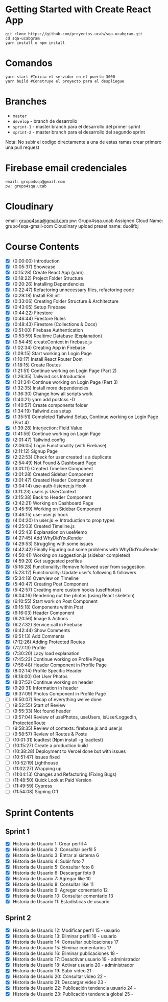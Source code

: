 # Getting Started with Create React App

```
git clone https://github.com/proyectos-ucab/sqa-ucabgram.git
cd sqa-ucabgram
yarn install o npm install
```

# Comandos

```
yarn start #Inicia el servidor en el puerto 3000
yarn build #Construye el proyecto para el despliegue
```

# Branches

- `master`
- `develop` - branch de desarrollo
- `sprint-1` - master branch para el desarrollo del primer sprint
- `sprint-2` - master branch para el desarrollo del segundo sprint

Nota: No subir el codigo directamente a una de estas ramas crear primero una pull request

# Firebase email credenciales

```
email: grupo4sqa@gmail.com
pw: grupo4sqa.ucab
```

# Cloudinary

email: grupo4sqa@gmail.com
pw: Grupo4sqa.ucab
Assigned Cloud Name: grupo4sqa-gmail-com
Cloudinary upload preset name: duoiifbj

# Course Contents

- [x] (0:00:00) Introduction
- [x] (0:05:37) Showcase
- [x] (0:15:28) Create React App (yarn)
- [x] (0:18:22) Project Folder Structure
- [x] (0:20:26) Installing Dependencies
- [x] (0:22:47) Refactoring unnecessary files, refactoring code
- [x] (0:29:18) Install ESLint
- [x] (0:33:06) Creating Folder Structure & Architecture
- [x] (0:43:05) Setup Firebase
- [x] (0:44:22) Firestore
- [x] (0:46:44) Firestore Rules
- [x] (0:48:43) Firestore (Collections & Docs)
- [x] (0:51:00) Firebase Authentication
- [x] (0:53:59) Realtime Database (Explanation)
- [x] (0:54:45) createContext in firebase.js
- [x] (1:02:34) Creating App in Firebase
- [x] (1:09:15) Start working on Login Page
- [x] (1:10:17) Install React Router Dom
- [x] (1:18:15) Create Routes
- [x] (1:21:51) Continue working on Login Page (Part 2)
- [x] (1:26:35) Tailwind.css Introduction
- [x] (1:31:34) Continue working on Login Page (Part 3)
- [x] (1:32:35) Install more dependencies
- [x] (1:36:30) Change how all scripts work
- [x] (1:40:21) yarn add postcss -D
- [x] (1:40:57) Create components folder
- [x] (1:34:19) Tailwind.css setup
- [x] (1:35:51) Completed Tailwind Setup, Continue working on Login Page (Part 4)
- [x] (1:39:28) Interjection: Field Value
- [x] (1:41:56) Continue working on Login Page
- [x] (2:01:47) Tailwind.config
- [x] (2:06:05) Login Functionality (with Firebase)
- [x] (2:11:12) Signup Page
- [x] (2:22:53) Check for user created is a duplicate
- [x] (2:54:49) Not Found & Dashboard Page
- [x] (3:01:11) Created Timeline Component
- [x] (3:01:28) Created Sidebar Component
- [x] (3:01:47) Created Header Component
- [x] (3:04:14) use-auth-listener.js Hook
- [x] (3:11:23) users.js UserContext
- [x] (3:15:38) Back to Header Component
- [x] (3:42:21) Working on Dashboard Page
- [x] (3:45:59) Working on Sidebar Component
- [x] (3:46:15) use-user.js hook
- [x] (4:04:20) In user.js ⇒ Introduction to prop types
- [x] (4:25:03) Created Timeline.js
- [x] (4:25:43) Explanation on useMemo
- [x] (4:27:45) Add WhyDidYouRender
- [x] (4:29:53) Struggling with some issues
- [x] (4:42:42) Finally Figuring out some problems with WhyDidYouRender
- [x] (4:50:41) Working on suggestion.js (sidebar completed)
- [x] (4:59:20) Get suggested profiles
- [x] (5:16:28) Functionality: Remove followed user from suggestion
- [x] (5:23:12) Functionality: Update user’s following & followers
- [x] (5:34:18) Overview on Timeline
- [x] (5:40:47) Creating Post Component
- [x] (5:42:57) Creating more custom hooks (usePhotos)
- [x] (6:04:16) Rendering out the photos (using React skeleton)
- [x] (6:10:55) Start work on Post Component
- [x] (6:15:18) Components within Post
- [x] (6:16:03) Header Component
- [x] (6:20:56) Image & Actions
- [x] (6:27:32) Service call in Firebase
- [x] (6:42:44) Show Comments
- [x] (6:51:13) Add Comments
- [x] (7:12:26) Adding Protected Routes
- [x] (7:27:13) Profile
- [x] (7:30:20) Lazy load explanation
- [x] (7:45:23) Continue working on Profile Page
- [x] (7:58:48) Header Component in Profile Page
- [x] (8:02:14) Profile Specific Header
- [x] (8:18:00) Get User Photos
- [x] (8:37:52) Continue working on header
- [x] (9:20:31) Information in header
- [x] (9:37:09) Photos Component in Profile Page
- [ ] (9:50:07) Recap of everything we’ve done
- [ ] (9:52:55) Start of Review
- [ ] (9:55:33) Not found header
- [ ] (9:57:04) Review of usePhotos, useUsers, isUserLoggedIn, ProtectedRoute
- [ ] (9:58:35) Review of contexts: firebase.js and user.js
- [ ] (9:58:57) Review of Routes & Posts
- [ ] (10:01:31) loadtest (Npm install -g loadtest)
- [ ] (10:15:27) Create a production build
- [ ] (10:38:28) Deployment to Vercel done but with issues
- [ ] (10:51:47) Issues fixed
- [ ] (10:52:19) Lighthouse
- [ ] (11:02:27) Wrapping up
- [ ] (11:04:13) Changes and Refactoring (Fixing Bugs)
- [ ] (11:48:50) Quick Look at Paid Version
- [ ] (11:49:59) Cypress
- [ ] (11:54:08) Signing Off

# Sprint Contents

## Sprint 1

- [x] Historia de Usuario 1: Crear perfil 4
- [x] Historia de Usuario 2: Consultar perfil 5
- [x] Historia de Usuario 3: Entrar al sistema 6
- [x] Historia de Usuario 4: Subir foto 7
- [x] Historia de Usuario 5: Consultar foto 8
- [x] Historia de Usuario 6: Descargar foto 9
- [x] Historia de Usuario 7: Agregar like 10
- [x] Historia de Usuario 8: Consultar like 11
- [x] Historia de Usuario 9: Agregar comentario 12
- [x] Historia de Usuario 10: Consultar comentario 13
- [x] Historia de Usuario 11: Estadísticas de usuario

## Sprint 2

- [x] Historia de Usuario 12: Modificar perfil 15 - usuario
- [x] Historia de Usuario 13: Eliminar perfil 16 - usuario
- [x] Historia de Usuario 14: Consultar publicaciones 17
- [x] Historia de Usuario 15: Eliminar comentarios 17
- [x] Historia de Usuario 16: Eliminar publicaciones 18 -
- [x] Historia de Usuario 17: Desactivar usuario 19 - administrador
- [x] Historia de Usuario 18: Activar usuario 20 - administrador
- [x] Historia de Usuario 19: Subir vídeo 21 -
- [x] Historia de Usuario 20: Consultar vídeo 22 -
- [x] Historia de Usuario 21: Descargar vídeo 23 -
- [x] Historia de Usuario 22: Publicación tendencia usuario 24 -
- [x] Historia de Usuario 23: Publicación tendencia global 25 -
